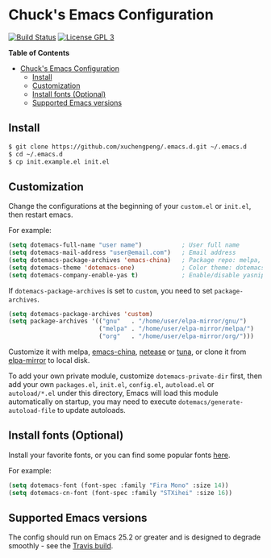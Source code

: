 # Chuck's Emacs Configuration

[![Build Status](https://travis-ci.org/xuchengpeng/.emacs.d.svg?branch=master)](https://travis-ci.org/xuchengpeng/.emacs.d)
[![License GPL 3](https://img.shields.io/badge/license-GPL_3-green.svg)](http://www.gnu.org/licenses/gpl-3.0.txt)

<!-- markdown-toc start - Don't edit this section. Run M-x markdown-toc-refresh-toc -->
**Table of Contents**

- [Chuck's Emacs Configuration](#chucks-emacs-configuration)
    - [Install](#install)
    - [Customization](#customization)
    - [Install fonts (Optional)](#install-fonts-optional)
    - [Supported Emacs versions](#supported-emacs-versions)

<!-- markdown-toc end -->

## Install

```sh
$ git clone https://github.com/xuchengpeng/.emacs.d.git ~/.emacs.d
$ cd ~/.emacs.d
$ cp init.example.el init.el
```

## Customization

Change the configurations at the beginning of your `custom.el` or `init.el`, then restart emacs.

For example:
```el
(setq dotemacs-full-name "user name")           ; User full name
(setq dotemacs-mail-address "user@email.com")   ; Email address
(setq dotemacs-package-archives 'emacs-china)   ; Package repo: melpa, emacs-china, netease, tuna or custom
(setq dotemacs-theme 'dotemacs-one)             ; Color theme: dotemacs-one, dotemacs-one-light...
(setq dotemacs-company-enable-yas t)            ; Enable/disable yasnippet for company: t or nil
```

If `dotemacs-package-archives` is set to `custom`, you need to set `package-archives`.
```el
(setq dotemacs-package-archives 'custom)
(setq package-archives '(("gnu"   . "/home/user/elpa-mirror/gnu/")
                         ("melpa" . "/home/user/elpa-mirror/melpa/")
                         ("org"   . "/home/user/elpa-mirror/org/")))
```

Customize it with melpa, [emacs-china](https://elpa.emacs-china.org/), [netease](http://mirrors.163.com/elpa/) or [tuna](https://mirror.tuna.tsinghua.edu.cn/help/elpa/), or clone it from [elpa-mirror](https://github.com/xuchengpeng/elpa-mirror) to local disk.

To add your own private module, customize `dotemacs-private-dir` first, then add your own `packages.el`, `init.el`, `config.el`, `autoload.el` or `autoload/*.el` under this directory, Emacs will load this module automatically on startup, you may need to execute `dotemacs/generate-autoload-file` to update autoloads.

## Install fonts (Optional)

Install your favorite fonts, or you can find some popular fonts [here](https://github.com/xuchengpeng/fonts).

For example:
```el
(setq dotemacs-font (font-spec :family "Fira Mono" :size 14))
(setq dotemacs-cn-font (font-spec :family "STXihei" :size 16))
```

## Supported Emacs versions

The config should run on Emacs 25.2 or greater and is designed to degrade smoothly - see the [Travis build](https://travis-ci.org/xuchengpeng/.emacs.d).
